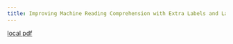 ```yaml
---
title: Improving Machine Reading Comprehension with Extra Labels and Label Smoothing(2021)
---
```


[local pdf](../../../pdfs/2021-Improving%20Machine%20Reading%20Comprehension%20with%20Extra%20Labels%20and%20Label%20Smoothing.pdf)

